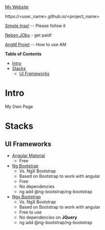[My Website](https://ghislain1.github.io/)

https://<user_name>.github.io/<project_name>

[Simple Insp!](https://lokkeestudios.com/) -- Please follow it

[Neben JObs](https://code-maze.com/write-for-codemaze/?source=content) - get paid!

[AngM Projet](https://teradata.github.io/covalent/v5/#/) -- How to use AM

**Table of Contents**
- [Intro](#intro)
- [Stacks](#stacks)
  - [UI Frameworks](#ui-frameworks)
# Intro
My Own Page
# Stacks
## UI Frameworks
  - [Angular Material](https://material.angular.io/components/categories)
    - Free
  - [Ng Bootstrap](https://ng-bootstrap.github.io/#/home)
    - Vs. NgX Bootstrap
    - Based on Bootstrap to work with angular
    - Free
    - No dependencies
    - ng add @ng-bootstrap/ng-bootstrap
 - [Ngx Bootstrap](https://valor-software.com/ngx-bootstrap/#/documentation#getting-started)
    - Vs. NgX Bootstrap
    - Based on Bootstrap to work with angular
    - Free to use
    - No dependencies on **JQuery**
    - ng add @ng-bootstrap/ng-bootstrap
